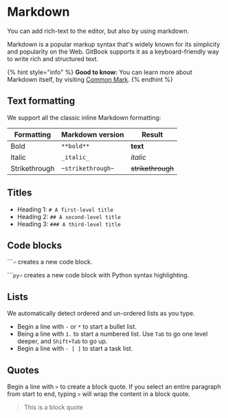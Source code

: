 # Markdown

You can add rich-text to the editor, but also by using markdown.

Markdown is a popular markup syntax that's widely known for its simplicity and popularity on the Web. GitBook supports it as a keyboard-friendly way to write rich and structured text.

{% hint style="info" %}
**Good to know:** You can learn more about Markdown itself, by visiting [Common Mark](https://commonmark.org/help/).
{% endhint %}

## Text formatting <a href="#text-formatting" id="text-formatting"></a>

We support all the classic inline Markdown formatting:

| Formatting    | Markdown version  | Result            |
| ------------- | ----------------- | ----------------- |
| Bold          | `**bold**`        | **text**          |
| Italic        | `_italic_`        | _italic_          |
| Strikethrough | `~strikethrough~` | ~~strikethrough~~ |

## Titles

* Heading 1: `# A first-level title`
* Heading 2: `## A second-level title`
* Heading 3: `### A third-level title`

## Code blocks

\`\`\``⏎` creates a new code block.

\`\`\``py⏎` creates a new code block with Python syntax highlighting.

## Lists

We automatically detect ordered and un-ordered lists as you type.

* Begin a line with `-` or `*` to start a bullet list.
* Being a line with `1.` to start a numbered list. Use `Tab` to go one level deeper, and `Shift+Tab` to go up.
* Begin a line with `- [ ]` to start a task list.

## Quotes

Begin a line with `>` to create a block quote. If you select an entire paragraph from start to end, typing `>` will wrap the content in a block quote.

> This is a block quote
